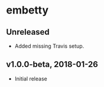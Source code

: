 # embetty

## Unreleased

- Added missing Travis setup.

## v1.0.0-beta, 2018-01-26

- Initial release
